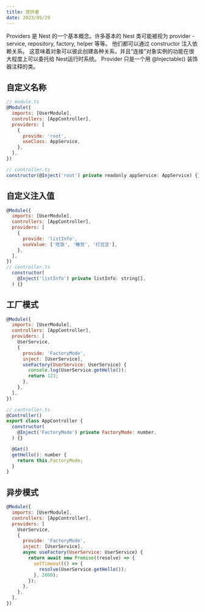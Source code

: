 ```yaml
---
title: 提供者
date: 2023/05/29
---
```


Providers 是 Nest 的一个基本概念。许多基本的 Nest 类可能被视为 provider - service, repository, factory, helper 等等。 他们都可以通过 constructor 注入依赖关系。 这意味着对象可以彼此创建各种关系，并且“连接”对象实例的功能在很大程度上可以委托给 Nest运行时系统。 Provider 只是一个用 @Injectable() 装饰器注释的类。


## 自定义名称

```js
// module.ts
@Module({
  imports: [UserModule],
  controllers: [AppController],
  providers: [
    {
      provide: 'root',
      useClass: AppService,
    },
  ],
})

// controller.ts
constructor(@Inject('root') private readonly appService: AppService) {}
```

## 自定义注入值
```js
@Module({
  imports: [UserModule],
  controllers: [AppController],
  providers: [
    {
      provide: 'listInfo',
      useValue: ['吃饭', '睡觉', '打豆豆'],
    },
  ],
})
// controller.ts
  constructor(
    @Inject('listInfo') private listInfo: string[],
  ) {}
```

## 工厂模式

```js
@Module({
  imports: [UserModule],
  controllers: [AppController],
  providers: [
    UserService,
    {
      provide: 'FactoryMode',
      inject: [UserService],
      useFactory(UserService: UserService) {
        console.log(UserService.getHello());
        return 123;
      },
    },
  ],
})

// controller.ts
@Controller()
export class AppController {
  constructor(
    @Inject('FactoryMode') private FactoryMode: number,
  ) {}

  @Get()
  getHello(): number {
    return this.FactoryMode;
  }
}
```

## 异步模式

```js
@Module({
  imports: [UserModule],
  controllers: [AppController],
  providers: [
    UserService,
    {
      provide: 'FactoryMode',
      inject: [UserService],
      async useFactory(UserService: UserService) {
        return await new Promise((resolve) => {
          setTimeout(() => {
            resolve(UserService.getHello());
          }, 2000);
        });
      },
    },
  ],
})
```